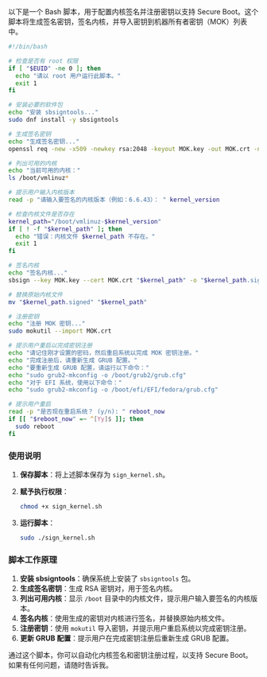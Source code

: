以下是一个 Bash 脚本，用于配置内核签名并注册密钥以支持 Secure Boot。这个脚本将生成签名密钥，签名内核，并导入密钥到机器所有者密钥（MOK）列表中。

```bash
#!/bin/bash

# 检查是否有 root 权限
if [ "$EUID" -ne 0 ]; then
  echo "请以 root 用户运行此脚本。"
  exit 1
fi

# 安装必要的软件包
echo "安装 sbsigntools..."
sudo dnf install -y sbsigntools

# 生成签名密钥
echo "生成签名密钥..."
openssl req -new -x509 -newkey rsa:2048 -keyout MOK.key -out MOK.crt -nodes -days 3650 -subj "/CN=Custom Kernel/"

# 列出可用的内核
echo "当前可用的内核："
ls /boot/vmlinuz*

# 提示用户输入内核版本
read -p "请输入要签名的内核版本（例如：6.6.43）： " kernel_version

# 检查内核文件是否存在
kernel_path="/boot/vmlinuz-$kernel_version"
if [ ! -f "$kernel_path" ]; then
  echo "错误：内核文件 $kernel_path 不存在。"
  exit 1
fi

# 签名内核
echo "签名内核..."
sbsign --key MOK.key --cert MOK.crt "$kernel_path" -o "$kernel_path.signed"

# 替换原始内核文件
mv "$kernel_path.signed" "$kernel_path"

# 注册密钥
echo "注册 MOK 密钥..."
sudo mokutil --import MOK.crt

# 提示用户重启以完成密钥注册
echo "请记住刚才设置的密码，然后重启系统以完成 MOK 密钥注册。"
echo "完成注册后，请重新生成 GRUB 配置。"
echo "要重新生成 GRUB 配置，请运行以下命令："
echo "sudo grub2-mkconfig -o /boot/grub2/grub.cfg"
echo "对于 EFI 系统，使用以下命令："
echo "sudo grub2-mkconfig -o /boot/efi/EFI/fedora/grub.cfg"

# 提示用户重启
read -p "是否现在重启系统？ (y/n): " reboot_now
if [[ "$reboot_now" =~ ^[Yy]$ ]]; then
  sudo reboot
fi
```

### 使用说明

1. **保存脚本**：将上述脚本保存为 `sign_kernel.sh`。

2. **赋予执行权限**：

    ```bash
    chmod +x sign_kernel.sh
    ```

3. **运行脚本**：

    ```bash
    sudo ./sign_kernel.sh
    ```

### 脚本工作原理

1. **安装 sbsigntools**：确保系统上安装了 `sbsigntools` 包。
2. **生成签名密钥**：生成 RSA 密钥对，用于签名内核。
3. **列出可用内核**：显示 `/boot` 目录中的内核文件，提示用户输入要签名的内核版本。
4. **签名内核**：使用生成的密钥对内核进行签名，并替换原始内核文件。
5. **注册密钥**：使用 `mokutil` 导入密钥，并提示用户重启系统以完成密钥注册。
6. **更新 GRUB 配置**：提示用户在完成密钥注册后重新生成 GRUB 配置。

通过这个脚本，你可以自动化内核签名和密钥注册过程，以支持 Secure Boot。如果有任何问题，请随时告诉我。